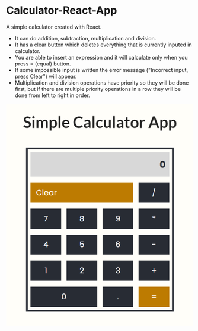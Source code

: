 # Calculator-React-App

A simple calculator created with React. 

* It can do addition, subtraction, multiplication and division. 
* It has a clear button which deletes everything that is currently inputed in calculator.
* You are able to insert an expression and it will calculate only when you press = (equal) button.
* If some impossible input is written the error message ("Incorrect input, press Clear") will appear.
* Multiplication and division operations have priority so they will be done first, but if there are multiple priority operations in a row they will be done from left to right in order.

![Calculator image](./calculator-app-img.png)
